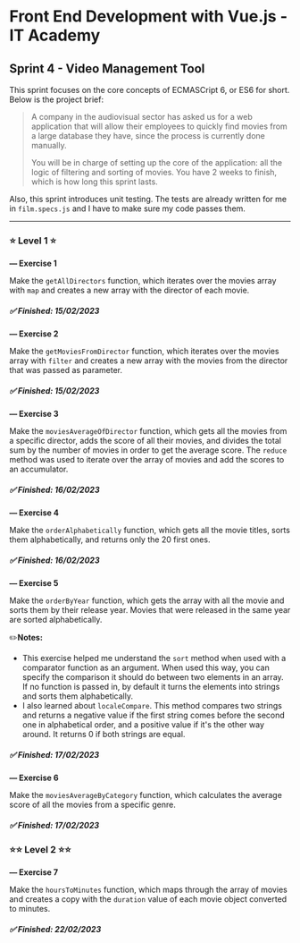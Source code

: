 # Front End Development with Vue.js - IT Academy

## **Sprint 4 - Video Management Tool**

This sprint focuses on the core concepts of ECMASCript 6, or ES6 for short. Below is the project brief:

> A company in the audiovisual sector has asked us for a web application that will allow their employees to quickly find movies from a large database they have, since the process is currently done manually.
>
> You will be in charge of setting up the core of the application: all the logic of filtering and sorting of movies. You have 2 weeks to finish, which is how long this sprint lasts.

Also, this sprint introduces unit testing. The tests are already written for me in `film.specs.js` and I have to make sure my code passes them.

---

### ⭐ **Level 1** ⭐

**— Exercise 1**

Make the `getAllDirectors` function, which iterates over the movies array with `map` and creates a new array with the director of each movie.

##### ✅ Finished: 15/02/2023

**— Exercise 2**

Make the `getMoviesFromDirector` function, which iterates over the movies array with `filter` and creates a new array with the movies from the director that was passed as parameter.

##### ✅ Finished: 15/02/2023

**— Exercise 3**

Make the `moviesAverageOfDirector` function, which gets all the movies from a specific director, adds the score of all their movies, and divides the total sum by the number of movies in order to get the average score. The `reduce` method was used to iterate over the array of movies and add the scores to an accumulator.

##### ✅ Finished: 16/02/2023

**— Exercise 4**

Make the `orderAlphabetically` function, which gets all the movie titles, sorts them alphabetically, and returns only the 20 first ones.

##### ✅ Finished: 16/02/2023

**— Exercise 5**

Make the `orderByYear` function, which gets the array with all the movie and sorts them by their release year. Movies that were released in the same year are sorted alphabetically.

✏️**Notes:**

- This exercise helped me understand the `sort` method when used with a comparator function as an argument. When used this way, you can specify the comparison it should do between two elements in an array. If no function is passed in, by default it turns the elements into strings and sorts them alphabetically.
- I also learned about `localeCompare`. This method compares two strings and returns a negative value if the first string comes before the second one in alphabetical order, and a positive value if it's the other way around. It returns 0 if both strings are equal.

##### ✅ Finished: 17/02/2023

**— Exercise 6**

Make the `moviesAverageByCategory` function, which calculates the average score of all the movies from a specific genre.

##### ✅ Finished: 17/02/2023

### ⭐⭐ **Level 2** ⭐⭐

**— Exercise 7**

Make the `hoursToMinutes` function, which maps through the array of movies and creates a copy with the `duration` value of each movie object converted to minutes.

##### ✅ Finished: 22/02/2023
